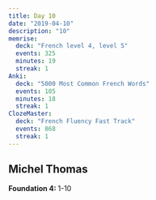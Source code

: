 ```yaml
---
title: Day 10
date: "2019-04-10"
description: "10"
memrise:
  deck: "French level 4, level 5"
  events: 325
  minutes: 19
  streak: 1
Anki:
  deck: "5000 Most Common French Words"
  events: 105
  minutes: 18
  streak: 1
ClozeMaster:
  deck: "French Fluency Fast Track"
  events: 868
  streak: 1
---
```


<h2>Michel Thomas</h2>
<strong>Foundation 4: </strong> 1-10
